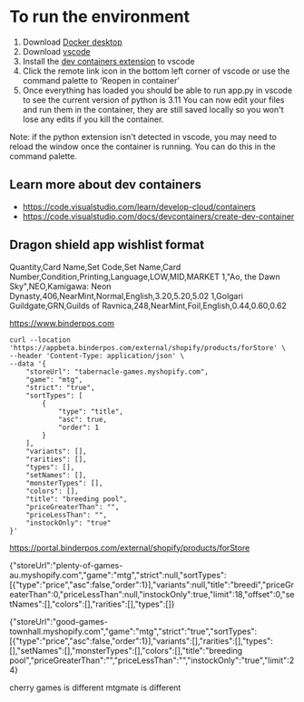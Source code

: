 # To run the environment
1. Download [Docker desktop](https://www.docker.com/products/docker-desktop/)
2. Download [vscode](https://code.visualstudio.com)
3. Install the [dev containers extension](https://marketplace.visualstudio.com/items?itemName=ms-vscode-remote.remote-containers) to vscode
4. Click the remote link icon in the bottom left corner of vscode or use the command palette to 'Reopen in container'
5. Once everything has loaded you should be able to run app.py in vscode to see the current version of python is 3.11
You can now edit your files and run them in the container, they are still saved locally so you won't lose any edits if you kill the container.

Note: if the python extension isn't detected in vscode, you may need to reload the window once the container is running. You can do this in the command palette.

## Learn more about dev containers
- https://code.visualstudio.com/learn/develop-cloud/containers
- https://code.visualstudio.com/docs/devcontainers/create-dev-container

## Dragon shield app wishlist format
Quantity,Card Name,Set Code,Set Name,Card Number,Condition,Printing,Language,LOW,MID,MARKET
1,"Ao, the Dawn Sky",NEO,Kamigawa: Neon Dynasty,406,NearMint,Normal,English,3.20,5.20,5.02
1,Golgari Guildgate,GRN,Guilds of Ravnica,248,NearMint,Foil,English,0.44,0.60,0.62


https://www.binderpos.com

```
curl --location 'https://appbeta.binderpos.com/external/shopify/products/forStore' \
--header 'Content-Type: application/json' \
--data '{
    "storeUrl": "tabernacle-games.myshopify.com",
    "game": "mtg",
    "strict": "true",
    "sortTypes": [
        {
            "type": "title",
            "asc": true,
            "order": 1
        }
    ],
    "variants": [],
    "rarities": [],
    "types": [],
    "setNames": [],
    "monsterTypes": [],
    "colors": [],
    "title": "breeding pool",
    "priceGreaterThan": "",
    "priceLessThan": "",
    "instockOnly": "true"
}'
```


https://portal.binderpos.com/external/shopify/products/forStore

{"storeUrl":"plenty-of-games-au.myshopify.com","game":"mtg","strict":null,"sortTypes":[{"type":"price","asc":false,"order":1}],"variants":null,"title":"breedi","priceGreaterThan":0,"priceLessThan":null,"instockOnly":true,"limit":18,"offset":0,"setNames":[],"colors":[],"rarities":[],"types":[]}


{"storeUrl":"good-games-townhall.myshopify.com","game":"mtg","strict":"true","sortTypes":[{"type":"price","asc":false,"order":1}],"variants":[],"rarities":[],"types":[],"setNames":[],"monsterTypes":[],"colors":[],"title":"breeding pool","priceGreaterThan":"","priceLessThan":"","instockOnly":"true","limit":24}


cherry games is different
mtgmate is different
